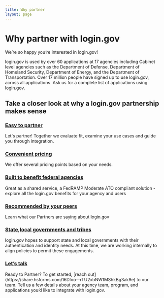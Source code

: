 ```yaml
---
title: Why partner
layout: page
---
```


# Why partner with login.gov

We’re so happy you’re interested in login.gov!

login.gov is used by over 60 applications at 17 agencies including Cabinet level agencies such as the Department of Defense, Department of Homeland Security, Department of Energy, and the Department of Transportation. Over 17 million people have signed up to use login.gov, across all applications. Ask us for a complete list of applications using login.gov.

## Take a closer look at why a login.gov partnership makes sense 

<div class="grid-row grid-gap flex-align-stretch margin-top-4">
  <div class="tablet:grid-col margin-top-2 tablet:margin-top-0 display-flex flex-align-stretch border border-solid border-width-1px radius-md border-gray-10 shadow-1 padding-5 margin-x-05">
    <div class="site-docs-card-link">
      <h3 class="font-lang-lg margin-0">
        <a href="{{ site.baseurl }}/lets-partner" class="block-link text-no-underline text-primary hover:text-underline">Easy to partner</a>
      </h3>
      <p class="margin-top-1">Let's partner! Together we evaluate fit, examine your use cases and guide you through integration.</p>
    </div>
  </div>
    <div class="tablet:grid-col margin-top-2 tablet:margin-top-0 display-flex flex-align-stretch border border-solid border-width-1px radius-md border-gray-10 shadow-1 padding-5 margin-x-05">
    <div class="site-docs-card-link">
      <h3 class="font-lang-lg margin-0">
        <a href="#" class="block-link text-no-underline text-primary hover:text-underline">Convenient pricing</a>
      </h3>
      <p class="margin-top-1">We offer several pricing points based on your needs. </p>
    </div>
  </div>
</div>
<div class="grid-row grid-gap flex-align-stretch margin-top-4">
  <div class="tablet:grid-col margin-top-2 tablet:margin-top-0 display-flex flex-align-stretch border border-solid border-width-1px radius-md border-gray-10 shadow-1 padding-5 margin-x-05">
    <div class="site-docs-card-link">
      <h3 class="font-lang-lg margin-0">
        <a href="{{ site.baseurl }}/login-gov-benefits" class="block-link text-no-underline text-primary hover:text-underline">Built to benefit federal agencies</a>
      </h3>
      <p class="margin-top-1">Great as a shared service, a FedRAMP Moderate ATO compliant solution - explore all the login.gov benefits for your agency and users</p>
    </div>
  </div>
    <div class="tablet:grid-col margin-top-2 tablet:margin-top-0 display-flex flex-align-stretch border border-solid border-width-1px radius-md border-gray-10 shadow-1 padding-5 margin-x-05">
    <div class="site-docs-card-link">
      <h3 class="font-lang-lg margin-0">
        <a href="#" class="block-link text-no-underline text-primary hover:text-underline">Recommended by your peers</a>
      </h3>
      <p class="margin-top-1">Learn what our Partners are saying about login.gov</p>
    </div>
  </div>
</div>
<div class="grid-row grid-gap flex-align-stretch margin-top-4">
<div class="tablet:grid-col margin-top-2 tablet:margin-top-0 display-flex flex-align-stretch border border-solid border-width-1px radius-md border-gray-10 shadow-1 padding-5 margin-x-05">
    <div class="site-docs-card-link">
      <h3 class="font-lang-lg margin-0">
        <a href="{{ site.baseurl }}/login-gov-benefits" class="block-link text-no-underline text-primary hover:text-underline">State,local governments and tribes</a>
      </h3>
      <p class="margin-top-1">login.gov hopes to support state and local governments with their authentication and identity needs. At this time, we are working internally to align policies to permit these engagements.</p>
    </div>
  </div>
  <div class="tablet:grid-col margin-top-2 tablet:margin-top-0 display-flex flex-align-stretch border border-solid border-width-1px radius-md border-gray-10 shadow-1 padding-5 margin-x-05">
    <div class="site-docs-card-link">
      <h3 class="font-lang-lg margin-0">
        <a href="https://share.hsforms.com/16DIoo--rTU2xbNW1MShkBg3ak9e" class="block-link text-no-underline text-primary hover:text-underline">Let’s talk</a>
      </h3>
      <p class="margin-top-1">Ready to Partner?
      To get started, [reach out](https://share.hsforms.com/16DIoo--rTU2xbNW1MShkBg3ak9e) to our team. Tell us a few details about your agency team, program, and applications you’d like to integrate with login.gov. </p>
    </div>
  </div>

</div>

